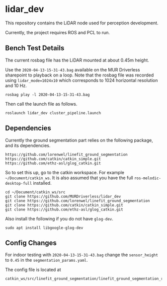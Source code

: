 # lidar_dev

This repository contains the LiDAR node used for perception development.

Currently, the project requires ROS and PCL to run.

## Bench Test Details

The current rosbag file has the LiDAR mounted at about 0.45m height.

Use the `2020-04-13-15-31-43.bag` available on the MUR Driverless sharepoint to playback on a loop. Note that the rosbag file was recorded using `lidar_mode=1024x10` which corresponds to 1024 horizontal resolution and 10 Hz.

```
rosbag play -l 2020-04-13-15-31-43.bag
```

Then call the launch file as follows.

```
roslaunch lidar_dev cluster_pipeline.launch
```

## Dependencies

Currently the ground segmentation part relies on the following package, and its dependencies.

```
https://github.com/lorenwel/linefit_ground_segmentation
https://github.com/catkin/catkin_simple.git
https://github.com/ethz-asl/glog_catkin.git
```

So to set this up, go to the catkin workspace. For example `~/Document/catkin_ws`. It is also assumed that you have the full `ros-melodic-desktop-full` installed.

```
cd ~/Document/catkin_ws/src
git clone https://github.com/MURDriverless/lidar_dev
git clone https://github.com/lorenwel/linefit_ground_segmentation
git clone https://github.com/catkin/catkin_simple.git
git clone https://github.com/ethz-asl/glog_catkin.git
```

Also install the following if you do not have `glog-dev`.

```
sudo apt install libgoogle-glog-dev
```

## Config Changes

For indoor testing with `2020-04-13-15-31-43.bag` change the `sensor_height` to `0.45` in the `segmentation_params.yaml`.

The config file is located at 

```
catkin_ws/src/linefit_ground_segmentation/linefit_ground_segmentation_ros/launch/segmentation_params.yaml
```

